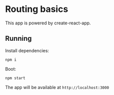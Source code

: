 # Routing basics

This app is powered by create-react-app.

## Running

Install dependencies:

```
npm i
```

Boot:

```
npm start
```

The app will be available at `http://localhost:3000`